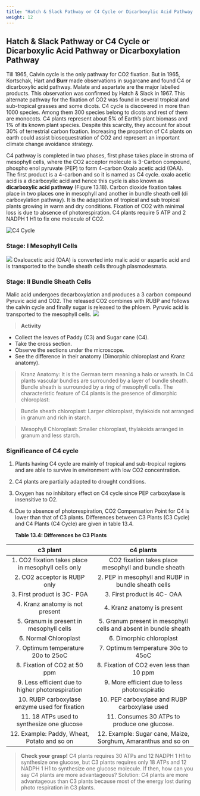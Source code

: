 ```yaml
---
title: "Hatch & Slack Pathway or C4 Cycle or Dicarboxylic Acid Pathway or  Dicarboxylation Pathway"
weight: 12
---
```


## Hatch & Slack Pathway or C4 Cycle or Dicarboxylic Acid Pathway or Dicarboxylation Pathway

Till 1965, Calvin cycle is the only pathway for CO2 fixation. But in 1965, Kortschak, Hart and **Burr** made observations in sugarcane and found C4 or dicarboxylic acid pathway. Malate and aspartate are the major labelled products. This observation was confirmed by Hatch & Slack in 1967. This alternate pathway for the fixation of CO2 was found in several tropical and sub-tropical grasses and some dicots. C4 cycle is discovered in more than 1000 species. Among them 300 species belong to dicots and rest of them are monocots. C4 plants represent about 5% of Earth’s plant biomass and 1% of its known plant species. Despite this scarcity, they account for about 30% of terrestrial carbon fixation. Increasing the proportion of C4 plants on earth could assist biosequestration of CO2 and represent an important climate change avoidance strategy.

C4 pathway is completed in two phases, first phase takes place in stroma of mesophyll cells, where the CO2 acceptor molecule is 3-Carbon compound, phospho enol pyruvate (PEP) to form 4-carbon Oxalo acetic acid (OAA). The first product is a 4-carbon and so it is named as C4 cycle. oxalo acetic acid is a dicarboxylic acid and hence this cycle is also known as **dicarboxylic acid pathway** (Figure 13.18). Carbon dioxide fixation takes place in two places one in mesophyll and another in bundle sheath cell (di carboxylation pathway). It is the adaptation of tropical and sub tropical plants growing in warm and dry conditions. Fixation of CO2 with minimal loss is due to absence of photorespiration. C4 plants require 5 ATP and 2 NADPH 1 H1 to fix one molecule of CO2.

![ C4 Cycle](13.19.png)

### Stage: I Mesophyll Cells

![](stage1.formula.PNG)
Oxaloacetic acid (OAA) is converted into malic acid or aspartic acid and is transported to the bundle sheath cells through plasmodesmata.

### Stage: II Bundle Sheath Cells

Malic acid undergoes decarboxylation and produces a 3 carbon compound Pyruvic acid and CO2. The released CO2 combines with RUBP and follows the calvin cycle and finally sugar is released to the phloem. Pyruvic acid is transported to the mesophyll cells.
![](stage2.formula.PNG)

>**Activity**
- Collect the leaves of Paddy (C3) and Sugar cane (C4).
- Take the cross section.
- Observe the sections under the microscope.
- See the difference in their anatomy (Dimorphic chloroplast and Kranz anatomy).

>Kranz Anatomy: It is the German term meaning a halo or wreath. In C4 plants vascular bundles are surrounded by a layer of bundle sheath. Bundle sheath is surrounded by a ring of mesophyll cells. The characteristic feature of C4 plants is the presence of dimorphic chloroplast:

>Bundle sheath chloroplast: Larger chloroplast, thylakoids not arranged in granum and rich in starch.

>Mesophyll Chloroplast: Smaller chloroplast, thylakoids arranged in granum and less starch.

### Significance of C4 cycle

1. Plants having C4 cycle are mainly of tropical
   and sub-tropical regions and are able to survive in environment with low CO2 concentration.
2. C4 plants are partially adapted to drought conditions.
3. Oxygen has no inhibitory effect on C4 cycle since PEP carboxylase is insensitive to O2.
4. Due to absence of photorespiration, CO2 Compensation Point for C4 is lower than that of C3 plants.
   Differences between C3 Plants (C3 Cycle) and C4 Plants (C4 Cycle) are given in table 13.4.

   **Table 13.4: Differences be C3 Plants**

|                      c3 plant                       |                            c4 plants                             |
| :-------------------------------------------------: | :--------------------------------------------------------------: |
| 1. CO2 fixation takes place in mesophyll cells only |       CO2 fixation takes place mesophyll and bundle sheath       |
|            2. CO2 acceptor is RUBP only             |       2. PEP in mesophyll and RUBP in bundle sheath cells        |
|             3. First product is 3C- PGA             |                   3. First product is 4C- OAA                    |
|           4. Kranz anatomy is not present           |                   4. Kranz anatomy is present                    |
|       5. Granum is present in mesophyll cells       | 5. Granum present in mesophyll cells and absent in bundle sheath |
|                6. Normal Chloroplast                |                     6. Dimorphic chloroplast                     |
|         7. Optimum temperature 20o to 25oC          |                7. Optimum temperature 30o to 45oC                |
|            8. Fixation of CO2 at 50 ppm             |             8. Fixation of CO2 even less than 10 ppm             |
|  9. Less efficient due to higher photorespiration   |          9. More efficient due to less photorespiratio           |
|    10. RUBP carboxylase enzyme used for fixation    |          10. PEP carboxylase and RUBP carboxylase used           |
|     11. 18 ATPs used to synthesize one glucose      |           11. Consumes 30 ATPs to produce one glucose.           |
|     12. Example: Paddy, Wheat, Potato and so on     |  12. Example: Sugar cane, Maize, Sorghum, Amaranthus and so on   |

>**Check your grasp!**
C4 plants requires 30 ATPs and 12 NADPH 1 H1 to synthesize one glucose, but C3 plants requires only 18 ATPs and 12 NADPH 1 H1 to synthesize one glucose molecule. If then, how can you say C4 plants are more advantageous?
Solution: C4 plants are more advantageous than C3 plants because most of the energy lost during photo respiration in C3 plants.